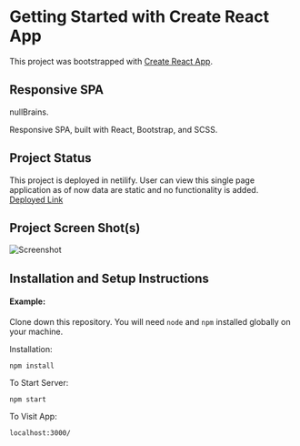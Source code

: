 # Getting Started with Create React App

This project was bootstrapped with [Create React App](https://github.com/facebook/create-react-app).

## Responsive SPA

nullBrains. 

Responsive SPA, built with React, Bootstrap, and SCSS.

## Project Status

This project is deployed in netilify. User can view this single page application as of now data are static and no functionality is added.
 [Deployed Link](https://nullbrain1.netlify.app)

## Project Screen Shot(s)

![Screenshot](https://i.ibb.co/RNsK11D/screencapture-nullbrains1-netlify-app-2021-09-07-12-10-09.png)


## Installation and Setup Instructions

#### Example:  

Clone down this repository. You will need `node` and `npm` installed globally on your machine.  

Installation:

`npm install`  
 
To Start Server:

`npm start`  

To Visit App:

`localhost:3000/`  

